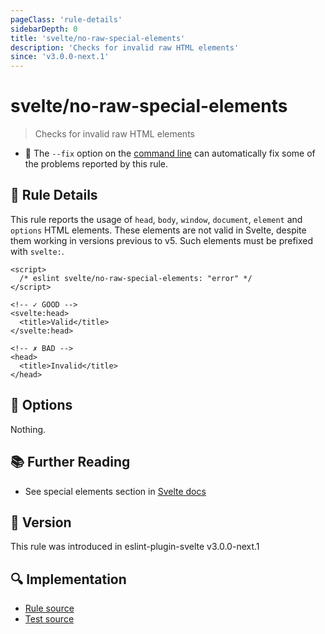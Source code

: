 ```yaml
---
pageClass: 'rule-details'
sidebarDepth: 0
title: 'svelte/no-raw-special-elements'
description: 'Checks for invalid raw HTML elements'
since: 'v3.0.0-next.1'
---
```


# svelte/no-raw-special-elements

> Checks for invalid raw HTML elements

- :wrench: The `--fix` option on the [command line](https://eslint.org/docs/user-guide/command-line-interface#fixing-problems) can automatically fix some of the problems reported by this rule.

## :book: Rule Details

This rule reports the usage of `head`, `body`, `window`, `document`, `element` and `options` HTML elements. These elements are not valid in Svelte, despite them working in versions previous to v5. Such elements must be prefixed with `svelte:`.

<!--eslint-skip-->

```svelte
<script>
  /* eslint svelte/no-raw-special-elements: "error" */
</script>

<!-- ✓ GOOD -->
<svelte:head>
  <title>Valid</title>
</svelte:head>

<!-- ✗ BAD -->
<head>
  <title>Invalid</title>
</head>
```

## :wrench: Options

Nothing.

## :books: Further Reading

- See special elements section in [Svelte docs](https://svelte.dev/docs/svelte/svelte-window)

## :rocket: Version

This rule was introduced in eslint-plugin-svelte v3.0.0-next.1

## :mag: Implementation

- [Rule source](https://github.com/sveltejs/eslint-plugin-svelte/blob/main/packages/eslint-plugin-svelte/src/rules/no-raw-special-elements.ts)
- [Test source](https://github.com/sveltejs/eslint-plugin-svelte/blob/main/packages/eslint-plugin-svelte/tests/src/rules/no-raw-special-elements.ts)
